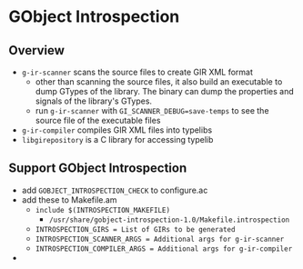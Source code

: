 GObject Introspection
=====================

## Overview

- `g-ir-scanner` scans the source files to create GIR XML format
  - other than scanning the source files, it also build an executable to dump
    GTypes of the library.  The binary can dump the properties and signals of
    the library's GTypes.
  - run `g-ir-scanner` with `GI_SCANNER_DEBUG=save-temps` to see the source
    file of the executable files
- `g-ir-compiler` compiles GIR XML files into typelibs
- `libgirepository` is a C library for accessing typelib

## Support GObject Introspection

- add `GOBJECT_INTROSPECTION_CHECK` to configure.ac
- add these to Makefile.am
  - `include $(INTROSPECTION_MAKEFILE)`
    - `/usr/share/gobject-introspection-1.0/Makefile.introspection`
  - `INTROSPECTION_GIRS = List of GIRs to be generated`
  - `INTROSPECTION_SCANNER_ARGS = Additional args for g-ir-scanner`
  - `INTROSPECTION_COMPILER_ARGS = Additional args for g-ir-compiler`
- 
